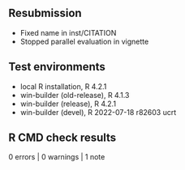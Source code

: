 ## Resubmission
* Fixed name in inst/CITATION
* Stopped parallel evaluation in vignette

## Test environments
* local R installation, R 4.2.1
* win-builder (old-release), R 4.1.3
* win-builder (release), R 4.2.1
* win-builder (devel), R 2022-07-18 r82603 ucrt

## R CMD check results

0 errors | 0 warnings | 1 note
